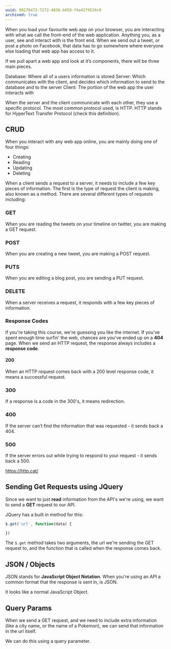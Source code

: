```yaml
---
uuid: 98270472-7272-4836-b058-f4a42f9526c0
archived: true
---
```


When you load your favourite web app on your browser, you are interacting with what we call the front-end of the web application. Anything you, as a user, see and interact with is the front end. When we send out a tweet, or post a photo on Facebook, that data has to go somewhere where everyone else loading that web app has access to it.

If we pull apart a web app and look at it’s components, there will be three main pieces.

Database: Where all of a users information is stored
Server: Which communicates with the client, and decides which information to send to the database and to the server
Client: The portion of the web app the user interacts with


When the server and the client communicate with each other, they use a specific protocol. The most common protocol used, is HTTP. HTTP stands for HyperText Transfer Protocol (check this definition).

## CRUD

When you interact with any web app online, you are mainly doing one of four things:
- Creating
- Reading
- Updating
- Deleting

When a client sends a request to a server, it needs to include a few key pieces of information. The first is the type of request the client is making, also known as a method. There are several different types of requests including:

### GET

When you are reading the tweets on your timeline on twitter, you are making a GET request.


### POST

When you are creating a new tweet, you are making a POST request.

### PUTS

When you are editing  a blog post, you are sending a PUT request.

### DELETE

When a server receives a request, it responds with a few key pieces of information.

### Response Codes

If you're taking this course, we're guessing you like the internet. If you've spent enough time surfin' the web, chances are you've ended up on a **404** page.
When we send an HTTP request, the response always includes a **response code**.

#### 200

When an HTTP request comes back with a 200 level response code, it means a successful request.

### 300
If a response is a code in the 300's, it means redirection.

### 400

If the server can’t find the information that was requested - it sends back a 404.

### 500

If the server errors out while trying to respond to your request - it sends back a 500.

https://http.cat/

## Sending Get Requests using JQuery

Since we want to just **read** information from the API's we're using, we want to send a **GET** request to our API.

JQuery has a built in method for this:

```javascript
$.get('url', function(data) {

})
```

The `$.get` method takes two arguments, the url we're sending the GET request to, and the function that is called when the response comes back.

## JSON / Objects
JSON stands for **JavaScript Object Notation**. When you're using an API a common format that the response is sent in, is JSON.

It looks like a normal JavaScript Object.

## Query Params

When we send a GET request, and we need to include extra information (like a city name, or the name of a Pokemon), we can send that information in the url itself.

We can do this using a query parameter.
